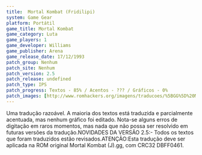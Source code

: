 ```yaml
---
title:  Mortal Kombat (Fridilipi)
system: Game Gear
platform: Portátil
game_title: Mortal Kombat
game_category: Luta
game_players: 1
game_developer: Williams
game_publisher: Arena
game_release_date: 17/12/1993
patch_group: Nenhum
patch_site: Nenhum
patch_version: 2.5
patch_release: undefined
patch_type: IPS
patch_progress: Textos - 85% / Acentos - ??? / Gráficos - 0%
patch_images: [http://www.romhackers.org/imagens/traducoes/%5BGG%5D%20Mortal%20Kombat%20-%20Fridilipi%20-%201.png,http://www.romhackers.org/imagens/traducoes/%5BGG%5D%20Mortal%20Kombat%20-%20Fridilipi%20-%202.png,http://www.romhackers.org/imagens/traducoes/%5BGG%5D%20Mortal%20Kombat%20-%20Fridilipi%20-%203.png]
---
```

Uma tradução razoável. A maioria dos textos está traduzida e parcialmente acentuada, mas nenhum gráfico foi editado. Nota-se alguns erros de digitação em raros momentos, mas nada que não possa ser resolvido em futuras versões da tradução.NOVIDADES DA VERSÃO 2.5:- Todos os textos que foram traduzidos estão revisados.ATENÇÃO:Esta tradução deve ser aplicada na ROM original Mortal Kombat (J).gg, com CRC32 DBFF0461.